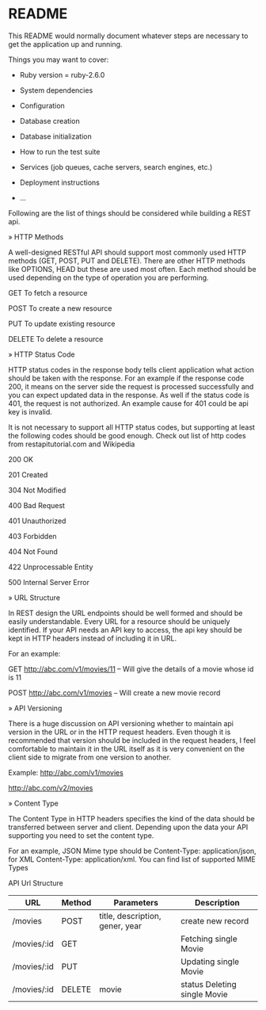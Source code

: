 # README

This README would normally document whatever steps are necessary to get the
application up and running.

Things you may want to cover:

* Ruby version = ruby-2.6.0

* System dependencies

* Configuration

* Database creation

* Database initialization

* How to run the test suite

* Services (job queues, cache servers, search engines, etc.)

* Deployment instructions

* ...


Following are the list of things should be considered while building a REST api.

» HTTP Methods

A well-designed RESTful API should support most commonly used HTTP methods (GET, POST, PUT and DELETE). There are other HTTP methods like OPTIONS, HEAD but these are used most often. Each method should be used depending on the type of operation you are performing.

GET 	To fetch a resource

POST 	To create a new resource

PUT 	To update existing resource

DELETE 	To delete a resource

» HTTP Status Code

HTTP status codes in the response body tells client application what action should be taken with the response. For an example if the response code 200, it means on the server side the request is processed successfully and you can expect updated data in the response. As well if the status code is 401, the request is not authorized. An example cause for 401 could be api key is invalid.


It is not necessary to support all HTTP status codes, but supporting at least the following codes should be good enough. Check out list of http codes from restapitutorial.com and Wikipedia

200 	OK

201 	Created

304 	Not Modified

400 	Bad Request

401 	Unauthorized

403 	Forbidden

404 	Not Found

422 	Unprocessable Entity

500 	Internal Server Error

» URL Structure

In REST design the URL endpoints should be well formed and should be easily understandable. Every URL for a resource should be uniquely identified. If your API needs an API key to access, the api key should be kept in HTTP headers instead of including it in URL.

For an example:

GET http://abc.com/v1/movies/11 – Will give the details of a movie whose id is 11

POST http://abc.com/v1/movies – Will create a new movie record

» API Versioning

There is a huge discussion on API versioning whether to maintain api version in the URL or in the HTTP request headers. Even though it is recommended that version should be included in the request headers, I feel comfortable to maintain it in the URL itself as it is very convenient on the client side to migrate from one version to another.

Example:
http://abc.com/v1/movies

http://abc.com/v2/movies

» Content Type

The Content Type in HTTP headers specifies the kind of the data should be transferred between server and client. Depending upon the data your API supporting you need to set the content type.

For an example, JSON Mime type should be Content-Type: application/json, for XML Content-Type: application/xml. You can find list of supported MIME Types

API Url Structure

|URL|  Method | Parameters  | Description  |
|---|---|---|---|
|  /movies  |  POST |  title, description, gener, year  |  create new record |
|  /movies/:id | GET  |   |   Fetching single Movie |
|  /movies/:id  | PUT  |   |  	Updating single Movie |
|  /movies/:id  | DELETE  |  movie |  	status 	Deleting single Movie |
 

